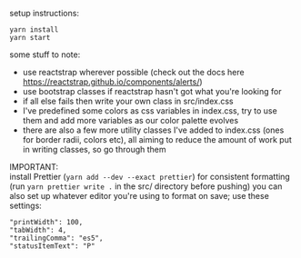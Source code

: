 setup instructions:  
```
yarn install
yarn start
```
some stuff to note:  
- use reactstrap wherever possible (check out the docs here https://reactstrap.github.io/components/alerts/)
- use bootstrap classes if reactstrap hasn't got what you're looking for
- if all else fails then write your own class in src/index.css
- I've predefined some colors as css variables in index.css, try to use them and add more variables as our color palette evolves
- there are also a few more utility classes I've added to index.css (ones for border radii, colors etc), all aiming to reduce the amount of work put in writing classes, so go through them

IMPORTANT:  
install Prettier (`yarn add --dev --exact prettier`) for consistent formatting
(run `yarn prettier write .` in the src/ directory before pushing)
you can also set up whatever editor you're using to format on save; use these settings:  
```
"printWidth": 100,
"tabWidth": 4,
"trailingComma": "es5",
"statusItemText": "P"
```
